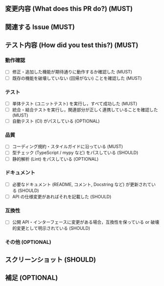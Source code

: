 ## 変更内容 (What does this PR do?) (MUST)

<!--
何を変更したのか，簡潔に記述してください

例:
- 機能追加 / バグ修正 / リファクタリング などの概要
 -->

## 関連する Issue (MUST)

<!--
関連Issueがあれば記載してください
例: Closes #123
 -->

## テスト内容 (How did you test this?) (MUST)

<!-- テスト方法や使用した環境について -->

### 動作確認

- [ ] 修正・追加した機能が期待通りに動作するか確認した (MUST)
- [ ] 既存の機能を破壊していない (回帰がない) ことを確認した (MUST)

### テスト

- [ ] 単体テスト (ユニットテスト) を実行し，すべて成功した (MUST)
- [ ] 統合・結合テストを実行し，関連部分が正しく連携していることを確認した (MUST)
- [ ] 自動テスト (CI) がパスしている (OPTIONAL)

### 品質

- [ ] コーディング規約・スタイルガイドに沿っている (MUST)
- [ ] 型チェック (TypeScript / mypy など) をパスしている (SHOULD)
- [ ] 静的解析 (Lint) をパスしている (OPTIONAL)

### ドキュメント

- [ ] 必要なドキュメント (README, コメント, Docstring など) が更新されている (SHOULD)
- [ ] API の仕様変更があればそれを記載した (SHOULD)

### 互換性

- [ ] 公開 API・インターフェースに変更がある場合，互換性を保っている or 破壊的変更として明示されている (SHOULD)

### その他 (OPTIONAL)

<!--
- [ ] 独自で行ったテスト内容があれば記載する
 -->

## スクリーンショット (SHOULD)

<!-- UI変更がある場合はスクリーンショットを添付 -->

## 補足 (OPTIONAL)

<!-- レビュアーに伝えておきたいこと，注意点など -->

<!-- ========================== divider ============================ -->
<!-- for GitHub Copilot review rule -->
<!--
I want to review in Japanese.

レビューする際には、以下のprefix(接頭辞)をつけてください
[must]
[imo] (in my opinion)
[nits](nitpick)
[ask]
[fyi]
-->
<!-- for GitHub Copilot review  rule-->
